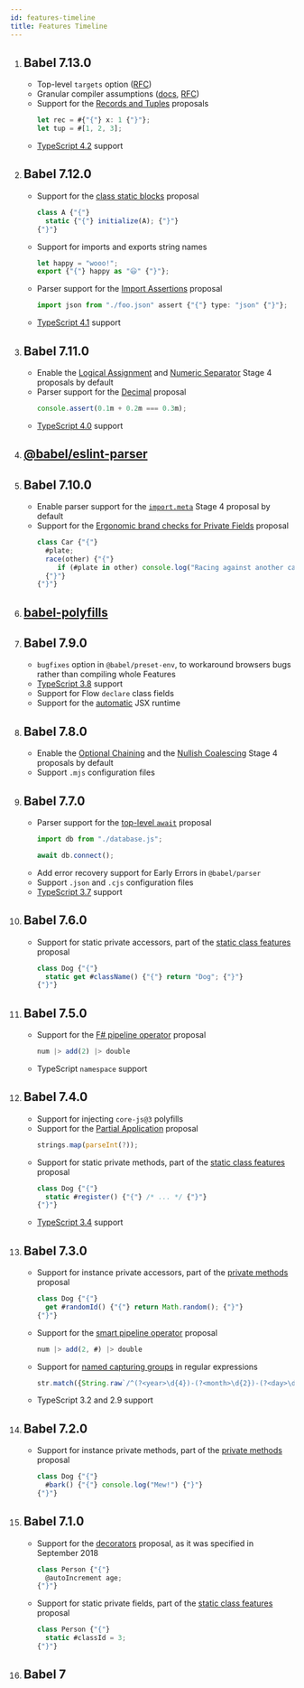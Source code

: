 ```yaml
---
id: features-timeline
title: Features Timeline
---
```



<ol class="timeline-container">
<li data-date="Feb 2021">

## Babel 7.13.0

- Top-level `targets` option ([RFC](https://github.com/babel/rfcs/pull/2))
- Granular compiler assumptions ([docs](https://babeljs.io/assumptions), [RFC](https://github.com/babel/rfcs/pull/5))
- Support for the [Records and Tuples](https://github.com/tc39/proposal-record-tuple) proposals
  ```js
  let rec = #{"{"} x: 1 {"}"};
  let tup = #[1, 2, 3];
  ```
- [TypeScript 4.2](https://devblogs.microsoft.com/typescript/announcing-typescript-4-2/) support

</li>
<li data-date="Oct 2020">

## Babel 7.12.0

- Support for the [class static blocks](https://github.com/tc39/proposal-class-static-block) proposal
  ```js
  class A {"{"}
    static {"{"} initialize(A); {"}"}
  {"}"}
  ```
- Support for imports and exports string names
  ```js
  let happy = "wooo!";
  export {"{"} happy as "😃" {"}"};
  ```
- Parser support for the [Import Assertions](https://github.com/tc39/proposal-import-assertions) proposal
  ```js
  import json from "./foo.json" assert {"{"} type: "json" {"}"};
  ```
- [TypeScript 4.1](https://devblogs.microsoft.com/typescript/announcing-typescript-4-1/) support

</li>
<li data-date="Jul 2020">

## Babel 7.11.0

- Enable the [Logical Assignment](https://github.com/tc39/proposal-logical-assignment/) and
  [Numeric Separator](https://github.com/tc39/proposal-numeric-separator) Stage 4 proposals by default
- Parser support for the [Decimal](https://github.com/tc39/proposal-decimal) proposal
  ```js
  console.assert(0.1m + 0.2m === 0.3m);
  ```
- [TypeScript 4.0](https://devblogs.microsoft.com/typescript/announcing-typescript-4-0/) support

</li>
<li class="no-children">

## [@babel/eslint-parser](https://babeljs.io/blog/2020/07/13/the-state-of-babel-eslint)

</li>
<li data-date="May 2020">

## Babel 7.10.0

- Enable parser support for the [`import.meta`](https://github.com/tc39/proposal-import-meta/) Stage 4 proposal by default
- Support for the [Ergonomic brand checks for Private Fields](https://github.com/tc39/proposal-private-fields-in-in) proposal
  ```js
  class Car {"{"}
    #plate;
    race(other) {"{"}
       if (#plate in other) console.log("Racing against another car!");
    {"}"}
  {"}"}
  ```

</li>
<li class="no-children">

## [babel-polyfills](https://github.com/babel/babel-polyfills)

</li>
<li data-date="Mar 2020">

## Babel 7.9.0

- `bugfixes` option in `@babel/preset-env`, to workaround browsers bugs rather than compiling whole Features
- [TypeScript 3.8](https://devblogs.microsoft.com/typescript/announcing-typescript-3-8/) support
- Support for Flow `declare` class fields
- Support for the [automatic](https://it.reactjs.org/blog/2020/09/22/introducing-the-new-jsx-transform.html") JSX runtime

</li>
<li data-date="Jan 2020">

## Babel 7.8.0

- Enable the [Optional Chaining](https://github.com/tc39/proposal-optional-chaining) and the
  [Nullish Coalescing](https://github.com/tc39/proposal-nullish-coalescing) Stage 4 proposals by default
- Support `.mjs` configuration files

</li>
<li data-date="Nov 2019">

## Babel 7.7.0

- Parser support for the [top-level `await`](https://github.com/tc39/proposal-top-level-await) proposal
  ```js
  import db from "./database.js";

  await db.connect();
  ```
- Add error recovery support for Early Errors in `@babel/parser`
- Support `.json` and `.cjs` configuration files
- [TypeScript 3.7](https://devblogs.microsoft.com/typescript/announcing-typescript-3-7/) support

</li>
<li data-date="Sep 2019">

## Babel 7.6.0

- Support for static private accessors, part of the
  [static class features](https://github.com/tc39/proposal-static-class-features/) proposal
  ```js
  class Dog {"{"}
    static get #className() {"{"} return "Dog"; {"}"}
  {"}"}
  ```

</li>
<li data-date="Jul 2019">

## Babel 7.5.0

- Support for the [F# pipeline operator](https://github.com/valtech-nyc/proposal-fsharp-pipelines/) proposal
  ```js
  num |> add(2) |> double
  ```
- TypeScript `namespace` support

</li>
<li data-date="Mar 2019">

## Babel 7.4.0

- Support for injecting `core-js@3` polyfills
- Support for the [Partial Application](https://github.com/tc39/proposal-partial-application/) proposal
  ```js
  strings.map(parseInt(?));
  ```
- Support for static private methods, part of the
  [static class features](https://github.com/tc39/proposal-static-class-features/) proposal
  ```js
  class Dog {"{"}
    static #register() {"{"} /* ... */ {"}"}
  {"}"}
  ```
- [TypeScript 3.4](https://devblogs.microsoft.com/typescript/announcing-typescript-3-4/) support

</li>
<li data-date="Jan 2019">

## Babel 7.3.0

- Support for instance private accessors, part of the
  [private methods](https://github.com/tc39/proposal-private-methods/) proposal
  ```js
  class Dog {"{"}
    get #randomId() {"{"} return Math.random(); {"}"}
  {"}"}
  ```
- Support for the [smart pipeline operator](https://github.com/js-choi/proposal-smart-pipelines/) proposal
  ```js
  num |> add(2, #) |> double
  ```
- Support for
  [named capturing groups](https://developer.mozilla.org/en-US/docs/Web/JavaScript/Guide/Regular_Expressions/Groups_and_Ranges#using_named_groups)
  in regular expressions
  ```js
  str.match({String.raw`/^(?<year>\d{4})-(?<month>\d{2})-(?<day>\d{2})$/`})
  ```
- TypeScript 3.2 and 2.9 support

</li>
<li data-date="Dec 2018">

## Babel 7.2.0

- Support for instance private methods, part of the [private methods](https://github.com/tc39/proposal-private-methods/) proposal
  ```js
  class Dog {"{"}
    #bark() {"{"} console.log("Mew!") {"}"}
  {"}"}
  ```

</li>
<li data-date="Sep 2018">

## Babel 7.1.0

- Support for the [decorators](https://babeljs.io/blog/2018/09/17/decorators) proposal, as it was specified in September 2018
  ```js
  class Person {"{"}
    @autoIncrement age;
  {"}"}
  ```
- Support for static private fields, part of the [static class features](https://github.com/tc39/proposal-static-class-features/) proposal
  ```js
  class Person {"{"}
    static #classId = 3;
  {"}"}
  ```

</li>
<li data-date="Aug 2018" class="no-children">

## Babel 7

</li>
</ol>
